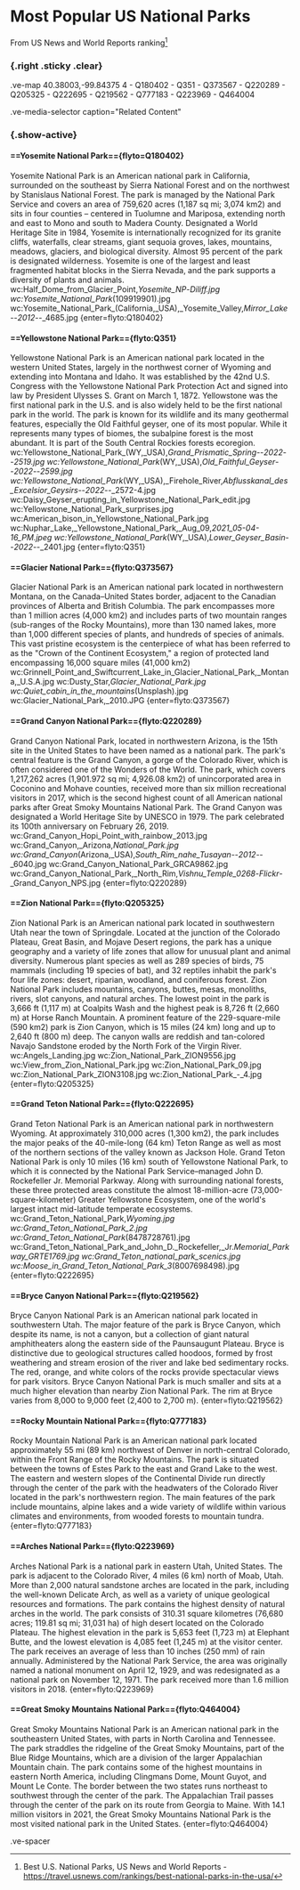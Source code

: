 # Most Popular US National Parks

From US News and World Reports ranking[^1]

### {.right .sticky .clear}

.ve-map 40.38003,-99.84375 4
    - Q180402
    - Q351
    - Q373567
    - Q220289
    - Q205325
    - Q222695
    - Q219562
    - Q777183
    - Q223969
    - Q464004
     
.ve-media-selector caption="Related Content"

### {.show-active}

#### ==Yosemite National Park=={flyto=Q180402}

Yosemite National Park is an American national park in California, surrounded on the southeast by Sierra National Forest and on the northwest by Stanislaus National Forest. The park is managed by the National Park Service and covers an area of 759,620 acres (1,187 sq mi; 3,074 km2) and sits in four counties – centered in Tuolumne and Mariposa, extending north and east to Mono and south to Madera County. Designated a World Heritage Site in 1984, Yosemite is internationally recognized for its granite cliffs, waterfalls, clear streams, giant sequoia groves, lakes, mountains, meadows, glaciers, and biological diversity. Almost 95 percent of the park is designated wilderness. Yosemite is one of the largest and least fragmented habitat blocks in the Sierra Nevada, and the park supports a diversity of plants and animals.
wc:Half_Dome_from_Glacier_Point,_Yosemite_NP_-_Diliff.jpg
wc:Yosemite_National_Park_(109919901).jpg
wc:Yosemite_National_Park_(California,_USA),_Yosemite_Valley,_Mirror_Lake_--_2012_--_4685.jpg
{enter=flyto:Q180402}

#### ==Yellowstone National Park=={flyto:Q351}

Yellowstone National Park is an American national park located in the western United States, largely in the northwest corner of Wyoming and extending into Montana and Idaho. It was established by the 42nd U.S. Congress with the Yellowstone National Park Protection Act and signed into law by President Ulysses S. Grant on March 1, 1872.  Yellowstone was the first national park in the U.S. and is also widely held to be the first national park in the world. The park is known for its wildlife and its many geothermal features, especially the Old Faithful geyser, one of its most popular. While it represents many types of biomes, the subalpine forest is the most abundant. It is part of the South Central Rockies forests ecoregion.
wc:Yellowstone_National_Park_(WY,_USA),_Grand_Prismatic_Spring_--_2022_--_2519.jpg
wc:Yellowstone_National_Park_(WY,_USA),_Old_Faithful_Geyser_--_2022_--_2599.jpg
wc:Yellowstone_National_Park_(WY,_USA),_Firehole_River,_Abflusskanal_des_Excelsior_Geysirs_--_2022_--_2572-4.jpg
wc:Daisy_Geyser_erupting_in_Yellowstone_National_Park_edit.jpg
wc:Yellowstone_National_Park_surprises.jpg
wc:American_bison_in_Yellowstone_National_Park.jpg
wc:Nuphar_Lake,_Yellowstone_National_Park,_Aug_09,_2021_05-04-16_PM.jpeg
wc:Yellowstone_National_Park_(WY,_USA),_Lower_Geyser_Basin_--_2022_--_2401.jpg
{enter=flyto:Q351}

#### ==Glacier National Park=={flyto:Q373567}

Glacier National Park is an American national park located in northwestern Montana, on the Canada–United States border, adjacent to the Canadian provinces of Alberta and British Columbia. The park encompasses more than 1 million acres (4,000 km2) and includes parts of two mountain ranges (sub-ranges of the Rocky Mountains), more than 130 named lakes, more than 1,000 different species of plants, and hundreds of species of animals. This vast pristine ecosystem is the centerpiece of what has been referred to as the "Crown of the Continent Ecosystem," a region of protected land encompassing 16,000 square miles (41,000 km2)
wc:Grinnell_Point_and_Swiftcurrent_Lake_in_Glacier_National_Park,_Montana,_U.S.A.jpg
wc:Dusty_Star,_Glacier_National_Park.jpg
wc:Quiet_cabin_in_the_mountains_(Unsplash).jpg
wc:Glacier_National_Park,_2010.JPG
{enter=flyto:Q373567}
      
#### ==Grand Canyon National Park=={flyto:Q220289}

Grand Canyon National Park, located in northwestern Arizona, is the 15th site in the United States to have been named as a national park. The park's central feature is the Grand Canyon, a gorge of the Colorado River, which is often considered one of the Wonders of the World. The park, which covers 1,217,262 acres (1,901.972 sq mi; 4,926.08 km2) of unincorporated area in Coconino and Mohave counties, received more than six million recreational visitors in 2017, which is the second highest count of all American national parks after Great Smoky Mountains National Park. The Grand Canyon was designated a World Heritage Site by UNESCO in 1979. The park celebrated its 100th anniversary on February 26, 2019.
wc:Grand_Canyon_Hopi_Point_with_rainbow_2013.jpg
wc:Grand_Canyon,_Arizona,_National_Park.jpg
wc:Grand_Canyon_(Arizona,_USA),_South_Rim_nahe_Tusayan_--_2012_--_6040.jpg
wc:Grand_Canyon_National_Park_GRCA9862.jpg
wc:Grand_Canyon_National_Park,_North_Rim,_Vishnu_Temple_0268_-_Flickr_-_Grand_Canyon_NPS.jpg
{enter=flyto:Q220289}

#### ==Zion National Park=={flyto:Q205325}

Zion National Park is an American national park located in southwestern Utah near the town of Springdale. Located at the junction of the Colorado Plateau, Great Basin, and Mojave Desert regions, the park has a unique geography and a variety of life zones that allow for unusual plant and animal diversity. Numerous plant species as well as 289 species of birds, 75 mammals (including 19 species of bat), and 32 reptiles inhabit the park's four life zones: desert, riparian, woodland, and coniferous forest. Zion National Park includes mountains, canyons, buttes, mesas, monoliths, rivers, slot canyons, and natural arches. The lowest point in the park is 3,666 ft (1,117 m) at Coalpits Wash and the highest peak is 8,726 ft (2,660 m) at Horse Ranch Mountain. A prominent feature of the 229-square-mile (590 km2) park is Zion Canyon, which is 15 miles (24 km) long and up to 2,640 ft (800 m) deep. The canyon walls are reddish and tan-colored Navajo Sandstone eroded by the North Fork of the Virgin River.
wc:Angels_Landing.jpg
wc:Zion_National_Park_ZION9556.jpg
wc:View_from_Zion_National_Park.jpg
wc:Zion_National_Park_09.jpg
wc:Zion_National_Park_ZION3108.jpg
wc:Zion_National_Park_-_4.jpg
{enter=flyto:Q205325}

#### ==Grand Teton National Park=={flyto:Q222695}

Grand Teton National Park is an American national park in northwestern Wyoming. At approximately 310,000 acres (1,300 km2), the park includes the major peaks of the 40-mile-long (64 km) Teton Range as well as most of the northern sections of the valley known as Jackson Hole. Grand Teton National Park is only 10 miles (16 km) south of Yellowstone National Park, to which it is connected by the National Park Service–managed John D. Rockefeller Jr. Memorial Parkway. Along with surrounding national forests, these three protected areas constitute the almost 18-million-acre (73,000-square-kilometer) Greater Yellowstone Ecosystem, one of the world's largest intact mid-latitude temperate ecosystems.
wc:Grand_Teton_National_Park,_Wyoming.jpg
wc:Grand_Teton_National_Park_2.jpg
wc:Grand_Teton_National_Park_(8478728761).jpg
wc:Grand_Teton_National_Park_and_John_D._Rockefeller,_Jr._Memorial_Parkway_GRTE1769.jpg
wc:Grand_Teton_national_park_scenics.jpg
wc:Moose_in_Grand_Teton_National_Park_3_(8007698498).jpg
{enter=flyto:Q222695}
      
#### ==Bryce Canyon National Park=={flyto:Q219562}

Bryce Canyon National Park is an American national park located in southwestern Utah. The major feature of the park is Bryce Canyon, which despite its name, is not a canyon, but a collection of giant natural amphitheaters along the eastern side of the Paunsaugunt Plateau. Bryce is distinctive due to geological structures called hoodoos, formed by frost weathering and stream erosion of the river and lake bed sedimentary rocks. The red, orange, and white colors of the rocks provide spectacular views for park visitors. Bryce Canyon National Park is much smaller and sits at a much higher elevation than nearby Zion National Park. The rim at Bryce varies from 8,000 to 9,000 feet (2,400 to 2,700 m).
{enter=flyto:Q219562}

#### ==Rocky Mountain National Park=={flyto:Q777183}

Rocky Mountain National Park is an American national park located approximately 55 mi (89 km) northwest of Denver in north-central Colorado, within the Front Range of the Rocky Mountains. The park is situated between the towns of Estes Park to the east and Grand Lake to the west. The eastern and western slopes of the Continental Divide run directly through the center of the park with the headwaters of the Colorado River located in the park's northwestern region. The main features of the park include mountains, alpine lakes and a wide variety of wildlife within various climates and environments, from wooded forests to mountain tundra.
{enter=flyto:Q777183}

#### ==Arches National Park=={flyto:Q223969}

Arches National Park is a national park in eastern Utah, United States. The park is adjacent to the Colorado River, 4 miles (6 km) north of Moab, Utah. More than 2,000 natural sandstone arches are located in the park, including the well-known Delicate Arch, as well as a variety of unique geological resources and formations. The park contains the highest density of natural arches in the world.  The park consists of 310.31 square kilometres (76,680 acres; 119.81 sq mi; 31,031 ha) of high desert located on the Colorado Plateau. The highest elevation in the park is 5,653 feet (1,723 m) at Elephant Butte, and the lowest elevation is 4,085 feet (1,245 m) at the visitor center. The park receives an average of less than 10 inches (250 mm) of rain annually.  Administered by the National Park Service, the area was originally named a national monument on April 12, 1929, and was redesignated as a national park on November 12, 1971. The park received more than 1.6 million visitors in 2018.
{enter=flyto:Q223969}

#### ==Great Smoky Mountains National Park=={flyto:Q464004}

Great Smoky Mountains National Park is an American national park in the southeastern United States, with parts in North Carolina and Tennessee. The park straddles the ridgeline of the Great Smoky Mountains, part of the Blue Ridge Mountains, which are a division of the larger Appalachian Mountain chain. The park contains some of the highest mountains in eastern North America, including Clingmans Dome, Mount Guyot, and Mount Le Conte. The border between the two states runs northeast to southwest through the center of the park. The Appalachian Trail passes through the center of the park on its route from Georgia to Maine. With 14.1 million visitors in 2021, the Great Smoky Mountains National Park is the most visited national park in the United States.
{enter=flyto:Q464004}

.ve-spacer

[^1]: Best U.S. National Parks, US News and World Reports - https://travel.usnews.com/rankings/best-national-parks-in-the-usa/


